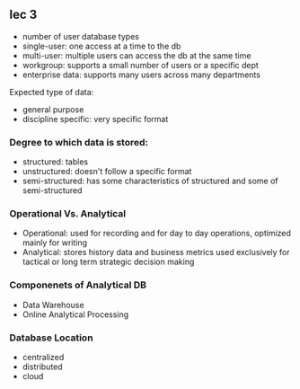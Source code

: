 ## lec 3

- number of user database types
- single-user: one access at a time to the db
- multi-user: multiple users can access the db at the same time
- workgroup: supports a small number of users or a specific dept 
- enterprise data: supports many users across many departments


Expected type of data:
- general purpose
- discipline specific: very specific format

### Degree to which data is stored:

- structured: tables
- unstructured: doesn't follow a specific format
- semi-structured: has some characteristics of structured and some of semi-structured


### Operational Vs. Analytical

- Operational: used for recording and for day to day operations, optimized mainly for writing
- Analytical: stores history data and business metrics used exclusively for tactical or long term strategic decision making

### Componenets of Analytical DB
- Data Warehouse
- Online Analytical Processing



### Database Location

- centralized
- distributed
- cloud


